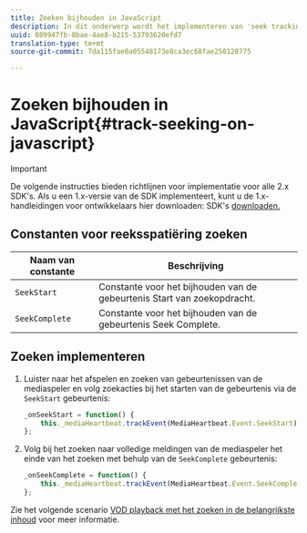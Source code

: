 ```yaml
---
title: Zoeken bijhouden in JavaScript
description: In dit onderwerp wordt het implementeren van 'seek tracking' beschreven met behulp van de Media SDK in browser-apps (JS).
uuid: 089947fb-8bae-4ae8-b215-53793620efd7
translation-type: tm+mt
source-git-commit: 7da115fae0a05548173e8ca3ec68fae250128775

---
```



# Zoeken bijhouden in JavaScript{#track-seeking-on-javascript}

>[!IMPORTANT]
>
>De volgende instructies bieden richtlijnen voor implementatie voor alle 2.x SDK&#39;s. Als u een 1.x-versie van de SDK implementeert, kunt u de 1.x-handleidingen voor ontwikkelaars hier downloaden: SDK&#39;s [downloaden.](/help/sdk-implement/download-sdks.md)

## Constanten voor reeksspatiëring zoeken

| Naam van constante | Beschrijving |
|---|---|
| `SeekStart` | Constante voor het bijhouden van de gebeurtenis Start van zoekopdracht. |
| `SeekComplete` | Constante voor het bijhouden van de gebeurtenis Seek Complete. |

## Zoeken implementeren

1. Luister naar het afspelen en zoeken van gebeurtenissen van de mediaspeler en volg zoekacties bij het starten van de gebeurtenis via de `SeekStart` gebeurtenis:

   ```js
   _onSeekStart = function() { 
       this._mediaHeartbeat.trackEvent(MediaHeartbeat.Event.SeekStart); 
   };
   ```

1. Volg bij het zoeken naar volledige meldingen van de mediaspeler het einde van het zoeken met behulp van de `SeekComplete` gebeurtenis:

   ```js
   _onSeekComplete = function() { 
       this._mediaHeartbeat.trackEvent(MediaHeartbeat.Event.SeekComplete); 
   };
   ```

Zie het volgende scenario [VOD playback met het zoeken in de belangrijkste inhoud](/help/sdk-implement/tracking-scenarios/vod-seeking.md) voor meer informatie.
